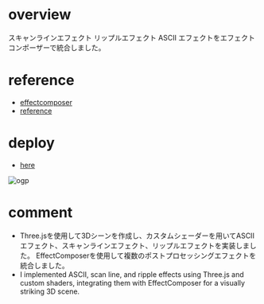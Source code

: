 # overview

スキャンラインエフェクト
リップルエフェクト
ASCII エフェクトをエフェクトコンポーザーで統合しました。

# reference

- [effectcomposer](https://threejs.org/docs/#examples/en/postprocessing/EffectComposer)
- [reference](https://jmswrnr.com/blog/creating-my-websites-3d-header)

# deploy

- [here](https://scan-ripple-ascii.vercel.app/)

![ogp](https://github.com/user-attachments/assets/e646f063-6855-4941-9f91-c36567185a36)


# comment
- Three.jsを使用して3Dシーンを作成し、カスタムシェーダーを用いてASCIIエフェクト、スキャンラインエフェクト、リップルエフェクトを実装しました。
EffectComposerを使用して複数のポストプロセッシングエフェクトを統合しました。
- I implemented ASCII, scan line, and ripple effects using Three.js and custom shaders, integrating them with EffectComposer for a visually striking 3D scene.